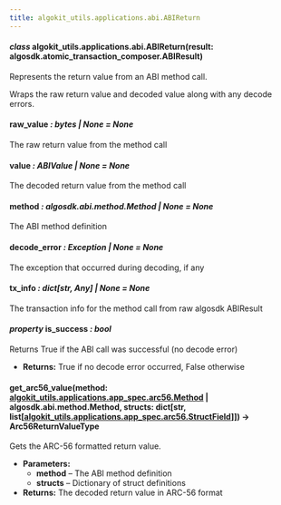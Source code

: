 ```yaml
---
title: algokit_utils.applications.abi.ABIReturn
---
```

#### *class* algokit_utils.applications.abi.ABIReturn(result: algosdk.atomic_transaction_composer.ABIResult)

Represents the return value from an ABI method call.

Wraps the raw return value and decoded value along with any decode errors.

#### raw_value *: bytes | None* *= None*

The raw return value from the method call

#### value *: ABIValue | None* *= None*

The decoded return value from the method call

#### method *: algosdk.abi.method.Method | None* *= None*

The ABI method definition

#### decode_error *: Exception | None* *= None*

The exception that occurred during decoding, if any

#### tx_info *: dict[str, Any] | None* *= None*

The transaction info for the method call from raw algosdk ABIResult

#### *property* is_success *: bool*

Returns True if the ABI call was successful (no decode error)

* **Returns:**
  True if no decode error occurred, False otherwise

#### get_arc56_value(method: [algokit_utils.applications.app_spec.arc56.Method](/reference/algokit-utils-py/api/applications/app_spec/arc56/method/#algokit_utils.applications.app_spec.arc56.Method) | algosdk.abi.method.Method, structs: dict[str, list[[algokit_utils.applications.app_spec.arc56.StructField](/reference/algokit-utils-py/api/applications/app_spec/arc56/structfield/#algokit_utils.applications.app_spec.arc56.StructField)]]) → Arc56ReturnValueType

Gets the ARC-56 formatted return value.

* **Parameters:**
  * **method** – The ABI method definition
  * **structs** – Dictionary of struct definitions
* **Returns:**
  The decoded return value in ARC-56 format